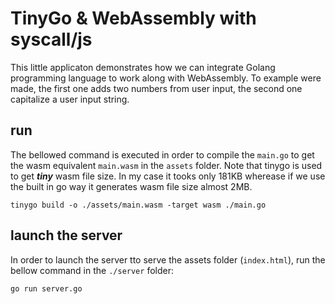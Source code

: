 # TinyGo & WebAssembly with syscall/js
This little applicaton demonstrates how we can integrate Golang programming language to work along with WebAssembly. To example were made, the first one adds two numbers from user input, the second one capitalize a user input string. 

## run
The bellowed command is executed in order to compile the `main.go` to get the wasm equivalent `main.wasm` in the `assets` folder.
Note that tinygo is used to get ***tiny*** wasm file size. In my case it tooks only 181KB wherease if we use the built in go way it generates wasm file size almost 2MB.

```shell
tinygo build -o ./assets/main.wasm -target wasm ./main.go
```

## launch the server
In order to launch the server tto serve the assets folder (`index.html`), run the bellow command in the `./server` folder:
```shell
go run server.go
```

